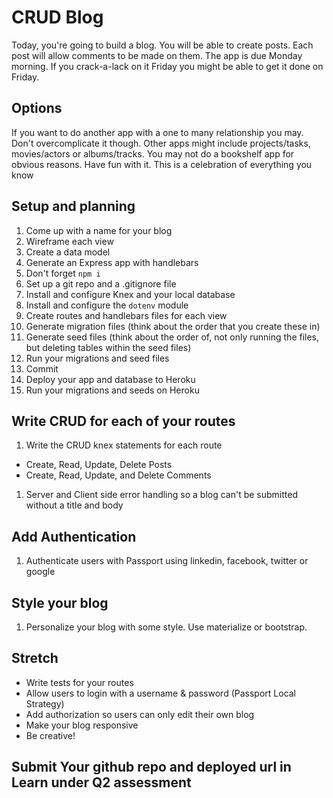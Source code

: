 # CRUD Blog

Today, you're going to build a blog. You will be able to create posts. Each post will allow comments to be made on them. The app is due Monday morning.  If you crack-a-lack on it Friday you might be able to get it done on Friday.

## Options
If you want to do another app with a one to many relationship you may.  Don't overcomplicate it though.  Other apps might include projects/tasks, movies/actors or albums/tracks.  You may not do a bookshelf app for obvious reasons.  Have fun with it.  This is a celebration of everything you know

## Setup and planning

1. Come up with a name for your blog
1. Wireframe each view
1. Create a data model
1. Generate an Express app with handlebars
1. Don't forget `npm i`
1. Set up a git repo and a .gitignore file
1. Install and configure Knex and your local database
1. Install and configure the `dotenv` module
1. Create routes and handlebars files for each view
1. Generate migration files (think about the order that you create these in)
1. Generate seed files (think about the order of, not only running the files, but deleting tables within the seed files)
1. Run your migrations and seed files
1. Commit
1. Deploy your app and database to Heroku
1. Run your migrations and seeds on Heroku

## Write CRUD for each of your routes

1. Write the CRUD knex statements for each route
  * Create, Read, Update, Delete Posts
  * Create, Read, Update, and Delete Comments
1. Server and Client side error handling so a blog can't be submitted without a title and body

## Add Authentication

1. Authenticate users with Passport using linkedin, facebook, twitter or google

## Style your blog

1. Personalize your blog with some style. Use materialize or bootstrap.

## Stretch
* Write tests for your routes
* Allow users to login with a username & password (Passport Local Strategy)
* Add authorization so users can only edit their own blog
* Make your blog responsive
* Be creative!

## Submit Your github repo and deployed url in Learn under Q2 assessment

